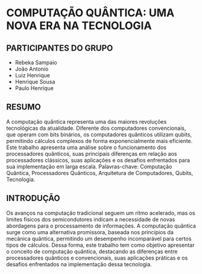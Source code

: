 # COMPUTAÇÃO QUÂNTICA: UMA NOVA ERA NA TECNOLOGIA 
## PARTICIPANTES DO GRUPO 
- Rebeka Sampaio 
- João Antonio 
- Luiz Henrique 
- Henrique Sousa 
- Paulo Henrique 

## RESUMO 
A computação quântica representa uma das maiores revoluções tecnológicas da atualidade. Diferente dos computadores convencionais, que operam com bits binários, os computadores quânticos utilizam qubits, 
permitindo cálculos complexos de forma exponencialmente mais eficiente. Este trabalho apresenta uma análise sobre o funcionamento dos processadores quânticos, suas principais diferenças em relação 
aos processadores clássicos, suas aplicações e os desafios enfrentados para sua implementação em larga escala. 
Palavras-chave: Computação Quântica, Processadores Quânticos, Arquitetura de Computadores, Qubits, Tecnologia. 

## INTRODUÇÃO 
Os avanços na computação tradicional seguem um ritmo acelerado, mas os limites físicos dos semicondutores indicam a necessidade de novas abordagens para o processamento de informações. 
A computação quântica surge como uma alternativa promissora, baseada nos princípios da mecânica quântica, permitindo um desempenho incomparável para certos tipos de cálculos. 
Dessa forma, este trabalho tem como objetivo apresentar o conceito de computação quântica, destacando as diferenças entre processadores quânticos e convencionais, 
suas aplicações práticas e os desafios enfrentados na implementação dessa tecnologia.
